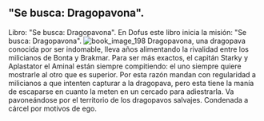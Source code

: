 ## "Se busca: Dragopavona".
Libro: "Se busca: Dragopavona".
En Dofus este libro inicia la misión: "Se busca: Dragopavona".
![book_image_198](https://media.discordapp.net/attachments/1105643336989159555/1105647907622895636/198.jpg)
Dragopavona, una dragopava conocida por ser indomable, lleva años alimentando la rivalidad entre los milicianos de Bonta y Brakmar. Para ser más exactos, el capitán Starky y Aplastator el Aminal están siempre compitiendo: el uno siempre quiere mostrarle al otro que es superior. Por esta razón mandan con regularidad a milicianos a que intenten capturar a la dragopava, pero esta tiene la manía de escaparse en cuanto la meten en un cercado para adiestrarla.
Va pavoneándose por el territorio de los dragopavos salvajes.
Condenada a cárcel por motivos de ego.